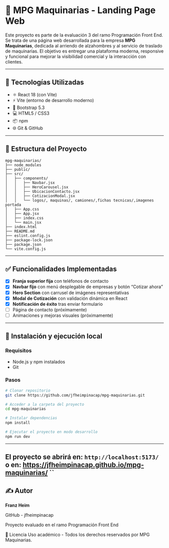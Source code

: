 # 🚜 MPG Maquinarias - Landing Page Web

Este proyecto es parte de la evaluación 3 del ramo Programación Front End. 
Se trata de una página web desarrollada para la empresa **MPG Maquinarias**, dedicada al arriendo de alzahombres y al servicio de traslado de maquinarias. 
El objetivo es entregar una plataforma moderna, responsive y funcional para mejorar la visibilidad comercial y la interacción con clientes.

---

## 🔧 Tecnologías Utilizadas

- ⚛️ React 18 (con Vite)
- ⚡ Vite (entorno de desarrollo moderno)
- 🎨 Bootstrap 5.3
- 💻 HTML5 / CSS3
- 📦 npm
- 🌐 Git & GitHub

---

## 📁 Estructura del Proyecto
```
mpg-maquinarias/
├── node_modules
├── public/
├── src/
│   ├── components/
│   │   ├── Navbar.jsx
│   │   ├── HeroCarousel.jsx
│   │   ├── UbicacionContacto.jsx
│   │   ├── CotizacionModal.jsx
│   │   └── logos/, maquinas/, camiones/,fichas tecnicas/,imagenes portada
│   ├── App.css
│   ├── App.jsx
│   ├── index.css
│   └── main.jsx
├── index.html
├── README.md
├── eslint.config.js
├── package-lock.json
├── package.json
└── vite.config.js
```

---

## ✅ Funcionalidades Implementadas

- [x] **Franja superior fija** con teléfonos de contacto
- [x] **Navbar fijo** con menú desplegable de empresas y botón “Cotizar ahora”
- [x] **Hero Section** con carrusel de imágenes representativas
- [x] **Modal de Cotización** con validación dinámica en React
- [x] **Notificación de éxito** tras enviar formulario
- [ ] Página de contacto (próximamente)
- [ ] Animaciones y mejoras visuales (próximamente)

---

## 🧪 Instalación y ejecución local

### Requisitos
- Node.js y npm instalados
- Git

### Pasos

```bash
# Clonar repositorio
git clone https://github.com/jfheimpinacap/mpg-maquinarias.git

# Acceder a la carpeta del proyecto
cd mpg-maquinarias

# Instalar dependencias
npm install

# Ejecutar el proyecto en modo desarrollo
npm run dev
```
---

El proyecto se abrirá en: `http://localhost:5173/`
o en:
https://jfheimpinacap.github.io/mpg-maquinarias/
``
---

## ✍️ Autor
**Franz Heim**

GitHub - jfheimpinacap

Proyecto evaluado en el ramo Programación Front End

📝 Licencia
Uso académico - Todos los derechos reservados por MPG Maquinarias.

